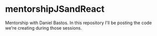 # mentorshipJSandReact
Mentorship with Daniel Bastos. In this repository I'll be posting the code we're creating during those sessions.
